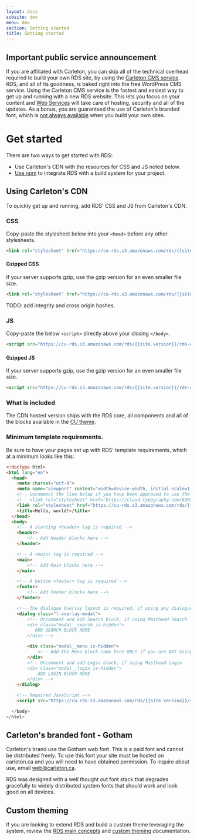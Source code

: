 ```yaml
---
layout: docs
subsite: dev
menu: dev
section: Getting started
title: Getting started
---
```

## Important public service announcement

If you are affiliated with Carleton, you can skip all of the technical overhead required to build your own RDS site, by using the [Carleton CMS service](https://carleton.ca/webservices/request-a-website/). RDS, and all of its goodness, is baked right into the free WordPress CMS service. Using the Carleton CMS service is the fastest and easiest way to get up and running with a new RDS website. This lets you focus on your content and [Web Services](https://carleton.ca/webservices) will take care of hosting, security and all of the updates. As a bonus, you are guaranteed the use of Carleton's branded font, which is [not always available](#carleton%27s-branded-font---gotham) when you build your own sites.

# Get started

There are two ways to get started with RDS:

 - Use Carleton's CDN with the resources for CSS and JS noted below.
 - [Use npm](starter-packages/#install-rds-with-npm) to integrate RDS with a build system for your project.

## Using Carleton's CDN

To quickly get up and running, add RDS' CSS and JS from Carleton's CDN.

### CSS

Copy-paste the stylesheet <link> below into your `<head>` before any other stylesheets.

```html
<link rel="stylesheet" href="https://cu-rds.s3.amazonaws.com/rds/{{site.version}}/rds-cu.css" media="print" onload="this.media='all'">
```

#### Gzipped CSS

If your server supports gzip, use the gzip version for an even smaller file size.

```html
<link rel="stylesheet" href="https://cu-rds.s3.amazonaws.com/rds/{{site.version}}/rds-cu.gzip.css" media="print" onload="this.media='all'">
```

TODO: add integrity and cross origin hashes.

### JS

Copy-paste the below `<script>` directly above your closing `</body>`.

```html
<script src="https://cu-rds.s3.amazonaws.com/rds/{{site.version}}/rds-cu.js" crossorigin="anonymous">
```
#### Gzipped JS

If your server supports gzip, use the gzip version for an even smaller file size.

```html
<script src="https://cu-rds.s3.amazonaws.com/rds/{{site.version}}/rds-cu.gzip.js" crossorigin="anonymous">
```

### What is included

The CDN hosted version ships with the RDS core, all components and all of the blocks available in the [CU theme](#).

### Minimum template requirements.

Be sure to have your pages set up with RDS' template requirements, which at a minimum looks like this:

```html
<!doctype html>
<html lang="en">
  <head>
    <meta charset="utf-8">
    <meta name="viewport" content="width=device-width, initial-scale=1, shrink-to-fit=no">
    <!-- Uncomment the line below if you have been approved to use the CU's paid Gotham font -->
    <!-- <link rel="stylesheet" href="https://cloud.typography.com/6307052/6118752/css/fonts.css" /> -->
    <link rel="stylesheet" href="https://cu-rds.s3.amazonaws.com/rds/{{site.version}}/rds.css" media="print" onload="this.media='all'">
    <title>Hello, world!</title>
  </head>
  <body>
    <!-- A starting <header> tag is required -->
    <header>
        <!-- Add Header blocks here -->
    </header>

    <!-- A <main> tag is required -->
    <main>
        <!-- Add Main blocks here -->
    </main>

    <!-- A bottom <footer> tag is required -->
    <footer>
        <!-- Add Footer blocks here -->
    </footer>

    <!-- The dialogue Overlay layout is required, if using any dialogue blocks or mobile menu. -->
    <dialog class="l-overlay-modal">
        <!-- Uncomment and add Search block, if using Masthead Search  
        <div class="modal__search is-hidden">
           ADD SEARCH BLOCK HERE
        </div> -->

        <div class="modal__menu is-hidden">
            <!-- Add the Menu block code here ONLY if you are NOT using a SideNav and want a menu-->
        </div>
        <!-- Uncomment and add Login block, if using Masthead Login 
        <div class="modal__login is-hidden">
            ADD LOGIN BLOCK HERE
        </div> -->
    </dialog>

    <!-- Required JavaScript -->
    <script src="https://cu-rds.s3.amazonaws.com/rds/{{site.version}}/rds-cu.js" crossorigin="anonymous">

  </body>
</html>
```

## Carleton's branded font - Gotham

Carleton's brand use the Gotham web font. This is a paid font and cannot be distributed freely. To use this font your site must be hosted on carleton.ca and you will need to have obtained permission.  To inquire about use, email [web@carleton.ca](mailto:web@carleton.ca).

RDS was designed with a well thought out font stack that degrades gracefully to widely distributed system fonts that should work and look good on all devices.

## Custom theming

If you are looking to extend RDS and build a custom theme leveraging the system, review the [RDS main concepts]({{site.url}}dev/main-concepts/) and [custom theming]({{site.url}}dev/custom-theming/) documentation.
